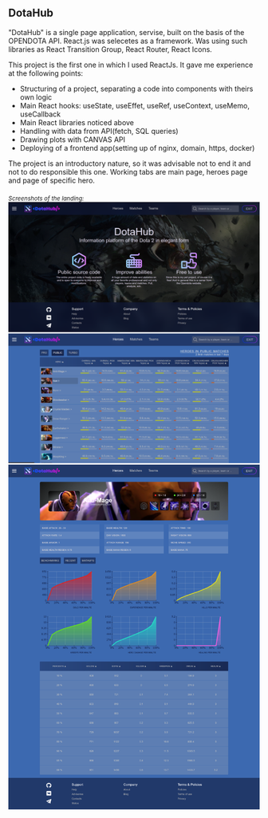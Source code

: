 ## DotaHub

"DotaHub" is a single page application, servise, built on the basis of the OPENDOTA API. React.js was selecetes as a framework.
Was using such libraries as React Transition Group, React Router, React Icons.

This project is the first one in which I used ReactJs. It gave me experience at the following points: 

- Structuring of a project, separating a code into components with theirs own logic
- Main React hooks: useState, useEffet, useRef, useContext, useMemo, useCallback
- Main React libraries noticed above
- Handling with data from API(fetch, SQL queries)
- Drawing plots with CANVAS API
- Deploying of a frontend app(setting up of nginx, domain, https, docker)

The project is an introductory nature, so it was advisable not to end it and not to do responsible this one. Working tabs are main page, heroes page and page of specific hero.
	
<sub> *Screenshots of the landing:* </sub>
![Screenshot of the page](/public/images/DotaHub1.png)
![Screenshot of the page](/public/images/DotaHub2.png)
![Screenshot of the page](/public/images/DotaHub3.png)

